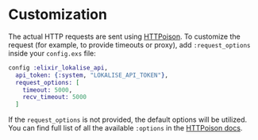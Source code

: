 # Customization

The actual HTTP requests are sent using [HTTPoison](https://github.com/edgurgel/httpoison).
To customize the request (for example, to provide timeouts or proxy), add `:request_options` inside your `config.exs` file:

```elixir
config :elixir_lokalise_api,
  api_token: {:system, "LOKALISE_API_TOKEN"},
  request_options: [
    timeout: 5000,
    recv_timeout: 5000
  ]
```

If the `request_options` is not provided, the default options will be utilized. You can find full list
of all the available `:options` in the [HTTPoison docs](https://hexdocs.pm/httpoison/HTTPoison.Request.html).